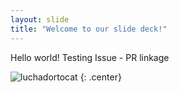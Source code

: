 ```yaml
---
layout: slide
title: "Welcome to our slide deck!"
---
```


Hello world! 
Testing Issue - PR linkage 

![luchadortocat](https://octodex.github.com/images/luchadortocat.png)
{: .center}
